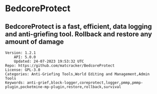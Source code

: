 # BedcoreProtect
## BedcoreProtect is a fast, efficient, data logging and anti-griefing tool. Rollback and restore any amount of damage
```properties
Version: 1.2.1
    API: 5.0.0
    Updated: 24-07-2023 19:53:32 UTC
Repo: https://github.com/matcracker/BedcoreProtect
License: GPL-3.0
Categories: Anti-Griefing Tools,World Editing and Management,Admin Tools
Keywords: anti-grief,block-logger,coreprotect,logger,pmmp,pmmp-plugin,pocketmine-mp-plugin,restore,rollback,survival
```